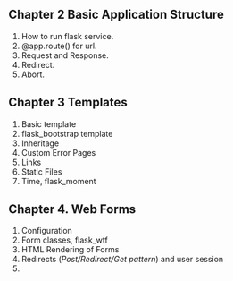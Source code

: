 ##  Chapter 2 Basic Application Structure
1. How to run flask service.
2. @app.route() for url.
3. Request and Response.
4. Redirect.
5. Abort.

## Chapter 3 Templates
1. Basic template
2. flask_bootstrap template
3. Inheritage
4. Custom Error Pages
5. Links
6. Static Files
7. Time, flask_moment

## Chapter 4. Web Forms
1. Configuration
2. Form classes, flask_wtf
3. HTML Rendering of Forms
4. Redirects (*Post/Redirect/Get pattern*) and user session
5. 